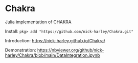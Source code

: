 # Chakra
Julia implementation of CHAKRA

Install:
`pkg> add "https://github.com/nick-harley/Chakra.git"`

Introduction: <https://nick-harley.github.io/Chakra/>

Demonstration: <https://nbviewer.org/github/nick-harley/Chakra/blob/main/DataIntegration.ipynb>
